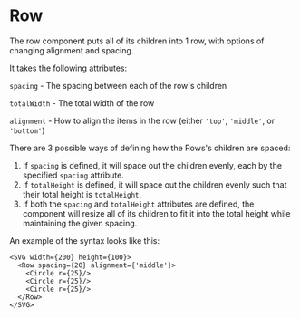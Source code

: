# Row

The row component puts all of its children into 1 row, with options of changing alignment and spacing. 

It takes the following attributes:

`spacing` - The spacing between each of the row's children

`totalWidth` - The total width of the row

`alignment` - How to align the items in the row (either `'top'`, `'middle'`, or `'bottom'`)

<!-- `x` (optional) - **Is this used?**

`y` (optional) - **Is this used?** -->

There are 3 possible ways of defining how the Rows's children are spaced:
1. If `spacing` is defined, it will space out the children evenly, each by the specified `spacing` attribute.
2. If `totalHeight` is defined, it will space out the children evenly such that their total height is `totalHeight`.
3. If both the `spacing` and `totalHeight` attributes are defined, the component will resize all of its children to fit it into the total height while maintaining the given spacing.


An example of the syntax looks like this:
```tsx live
<SVG width={200} height={100}>
  <Row spacing={20} alignment={'middle'}>
    <Circle r={25}/>
    <Circle r={25}/>
    <Circle r={25}/>
  </Row>
</SVG>
```